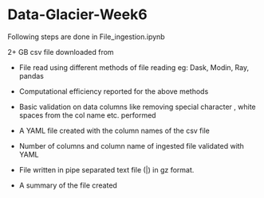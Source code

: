 # Data-Glacier-Week6

Following steps are done in File_ingestion.ipynb

2+ GB csv file downloaded from 

* File read using different methods of file reading eg: Dask, Modin, Ray, pandas

* Computational efficiency reported for the above methods

* Basic validation on data columns like removing special character , white spaces from the col name etc. performed

* A YAML file created with the column names of the csv file

* Number of columns and column name of ingested file validated with YAML

* File written in pipe separated text file (|) in gz format.

* A summary of the file created
